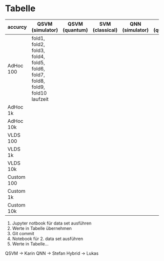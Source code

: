 # Tabelle

| accurcy    | QSVM (simulator)                                                                   | QSVM (quantum) | SVM (classical) | QNN (simulator) | QNN (quantum) | NN (classical) | Hybrid (simulator) | Hybrid (quantum) |
|------------|------------------------------------------------------------------------------------| --- | --- | --- | --- | --- | --- | --- |
| AdHoc 100  | fold1, fold2, fold3, fold4, fold5, fold6, fold7, fold8, fold9, fold10<br/>laufzeit |     |     |     |     |     |     |     |
| AdHoc 1k   |                                                                                    |     |     |     |     |     |     |     |
| AdHoc 10k  |                                                                                    |     |     |     |     |     |     |     |
| VLDS 100   |                                                                                    |     |     |     |     |     |     |     |
| VLDS 1k    |                                                                                    |     |     |     |     |     |     |     |
| VLDS 10k   |                                                                                    |     |     |     |     |     |     |     |
| Custom 100 |                                                                                    |     |     |     |     |     |     |     |
| Custom 1k  |                                                                                    |     |     |     |     |     |     |     |
| Custom 10k |                                                                                    |     |     |     |     |     |     |     |


1. Jupyter notbook für data set ausführen
2. Werte in Tabelle übernehmen
3. Git commit
4. Notebook für 2. data set ausführen
5. Werte in Tabelle...

QSVM -> Karin
QNN -> Stefan
Hybrid -> Lukas
